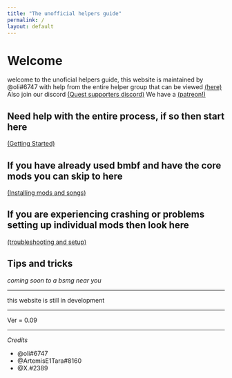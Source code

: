 ```yaml
---
title: "The unofficial helpers guide"
permalink: /
layout: default
---
```


# Welcome
welcome to the unoficial helpers guide, this website is maintained by @oli#6747 with help from the entire helper group that can be viewed [(here)](https://artemise1tara.github.io/QuestSupport/)
Also join our discord [(Quest supporters discord)](discord.gg/questsupport)
We have a [(patreon!)](https://www.patreon.com/QuestSupport)

## Need help with the entire process, if so then start here

[(Getting Started)](getting_sidequest.md)

## If you have already used bmbf and have the core mods you can skip to here

[(Installing mods and songs)](installing_mods_songs.md)

## If you are experiencing crashing or problems setting up individual mods then look here
[(troubleshooting and setup)](individual_mods_homepage.md)


## Tips and tricks
*coming soon to a bsmg near you*














******
this website is still in development

******

Ver = 0.09

******

*Credits*
 - @oli#6747
 - @ArtemisE1Tara#8160
 - @X.#2389
